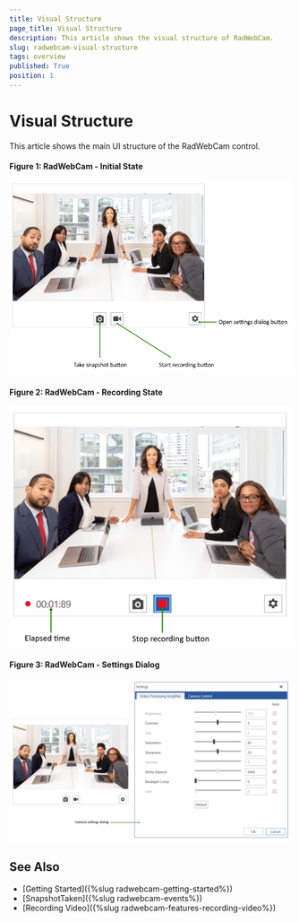```yaml
---
title: Visual Structure
page_title: Visual Structure
description: This article shows the visual structure of RadWebCam.
slug: radwebcam-visual-structure
tags: overview
published: True
position: 1
---
```


# Visual Structure

This article shows the main UI structure of the RadWebCam control.

#### Figure 1: RadWebCam - Initial State
![](images/radwebcam-visual-structure-0.png)

#### Figure 2: RadWebCam - Recording State
![](images/radwebcam-visual-structure-1.png)

#### Figure 3: RadWebCam - Settings Dialog
![](images/radwebcam-visual-structure-2.png)

## See Also
* [Getting Started]({%slug radwebcam-getting-started%})
* [SnapshotTaken]({%slug radwebcam-events%})
* [Recording Video]({%slug radwebcam-features-recording-video%})

